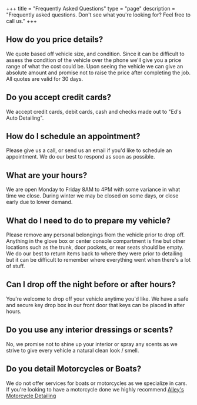 +++ 
title = "Frequently Asked Questions" 
type = "page"
description = "Frequently asked questions. Don't see what you're looking for? Feel free to call us."
+++

## How do you price details?

We quote based off vehicle size, and condition. Since it can be difficult to assess the condition of the vehicle over the phone we'll give you a price range of what the cost could be. Upon seeing the vehicle we can give an absolute amount and promise not to raise the price after completing the job. All quotes are valid for 30 days.

## Do you accept credit cards?

We accept credit cards, debit cards, cash and checks made out to "Ed's Auto Detailing".  

## How do I schedule an appointment?

Please give us a call, or send us an email if you'd like to schedule an appointment. We do our best to respond as soon as possible.

## What are your hours?

We are open Monday to Friday 8AM to 4PM with some variance in what time we close. During winter we may be closed on some days, or close early due to lower demand.

## What do I need to do to prepare my vehicle?

Please remove any personal belongings from the vehicle prior to drop off. Anything in the glove box or center console compartment is fine but other locations such as the trunk, door pockets, or rear seats should be empty. We do our best to return items back to where they were prior to detailing but it can be difficult to remember where everything went when there's a lot of stuff.

## Can I drop off the night before or after hours?

You're welcome to drop off your vehicle anytime you'd like. We have a safe and secure key drop box in our front door that keys can be placed in after hours.

## Do you use any interior dressings or scents?

No, we promise not to shine up your interior or spray any scents as we strive to give every vehicle a natural clean look / smell. 

## Do you detail Motorcycles or Boats?

We do not offer services for boats or motorcycles as we specialize in cars. If you're looking to have a motorcycle done we highly recommend [Alley's Motorcycle Detailing](https://www.facebook.com/philalleymotorcycle/)